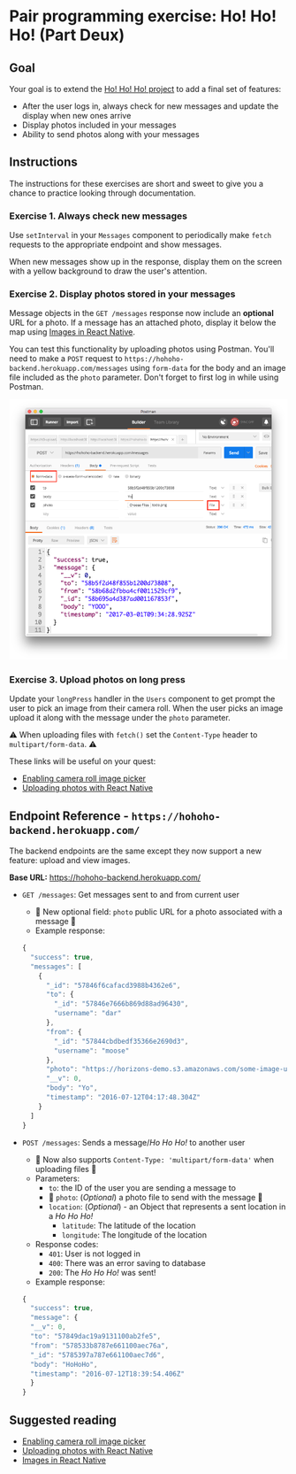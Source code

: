 # Pair programming exercise: Ho! Ho! Ho! (Part Deux)

## Goal

Your goal is to extend the [Ho! Ho! Ho! project](../day1/hohoho)
to add a final set of features:

- After the user logs in, always check for new messages and update the display
  when new ones arrive
- Display photos included in your messages
- Ability to send photos along with your messages

## Instructions

The instructions for these exercises are short and sweet to give you a chance
to practice looking through documentation.

### Exercise 1. Always check new messages

Use `setInterval` in your `Messages` component to periodically make `fetch`
requests to the appropriate endpoint and show messages.

When new messages show up in the response, display them on the screen with a
yellow background to draw the user's attention.

### Exercise 2. Display photos stored in your messages

Message objects in the `GET /messages` response now include an **optional** URL for
a photo. If a message has an attached photo, display it below the map using
[Images in React Native](https://facebook.github.io/react-native/docs/images.html).

You can test this functionality by uploading photos using Postman.
You'll need to make a `POST` request to `https://hohoho-backend.herokuapp.com/messages`
using `form-data` for the body and an image file included as the `photo` parameter.
Don't forget to first log in while using Postman.

![](img/postman.png)


### Exercise 3. Upload photos on long press

Update your `longPress` handler in the `Users` component to get prompt the user
to pick an image from their camera roll. When the user picks an image upload
it along with the message under the `photo` parameter.

⚠️ When uploading files with `fetch()` set the `Content-Type` header
to `multipart/form-data`. ⚠️

These links will be useful on your quest:

- [Enabling camera roll image picker](https://goshakkk.name/react-native-camera-roll-image-picker/)
- [Uploading photos with React Native](http://doochik.com/2015/11/27/FormData-in-React-Native.html)

## Endpoint Reference - `https://hohoho-backend.herokuapp.com/`

The backend endpoints are the same except they now support a new feature:
upload and view images.

**Base URL:** https://hohoho-backend.herokuapp.com/

- `GET /messages`: Get messages sent to and from current user
  - 🌟 New optional field: `photo` public URL for a photo associated with a message 🌟
  - Example response:

  ```javascript
  {
    "success": true,
    "messages": [
      {
        "_id": "57846f6cafacd3988b4362e6",
        "to": {
          "_id": "57846e7666b869d88ad96430",
          "username": "dar"
        },
        "from": {
          "_id": "57844cbdbedf35366e2690d3",
          "username": "moose"
        },
        "photo": "https://horizons-demo.s3.amazonaws.com/some-image-url-here",
        "__v": 0,
        "body": "Yo",
        "timestamp": "2016-07-12T04:17:48.304Z"
      }
    ]
  }
  ```

- `POST /messages`: Sends a message/_Ho Ho Ho!_ to another user
  - 🌟 Now also supports `Content-Type: 'multipart/form-data'` when uploading
    files 🌟
  - Parameters:
    - `to`: the ID of the user you are sending a message to
    - 🌟 `photo`: (_Optional_) a photo file to send with the message 🌟
    - `location`: (_Optional_) - an Object that represents a sent location in a _Ho Ho Ho!_
      - `latitude`: The latitude of the location
      - `longitude`: The longitude of the location
  - Response codes:
    - `401`: User is not logged in
    - `400`: There was an error saving to database
    - `200`: The _Ho Ho Ho!_ was sent!
  - Example response:
  ```javascript
  {
    "success": true,
    "message": {
    "__v": 0,
    "to": "57849dac19a9131100ab2fe5",
    "from": "578533b8787e661100aec76a",
    "_id": "5785397a787e661100aec7d6",
    "body": "HoHoHo",
    "timestamp": "2016-07-12T18:39:54.406Z"
    }
  }
  ```

## Suggested reading
- [Enabling camera roll image picker](https://goshakkk.name/react-native-camera-roll-image-picker/)
- [Uploading photos with React Native](http://doochik.com/2015/11/27/FormData-in-React-Native.html)
- [Images in React Native](https://facebook.github.io/react-native/docs/images.html)
